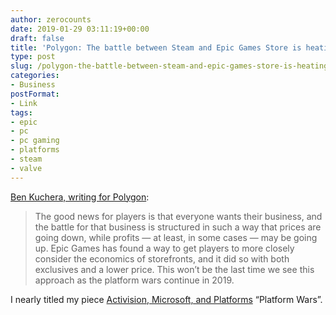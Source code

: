 ```yaml
---
author: zerocounts
date: 2019-01-29 03:11:19+00:00
draft: false
title: 'Polygon: The battle between Steam and Epic Games Store is heating up'
type: post
slug: /polygon-the-battle-between-steam-and-epic-games-store-is-heating-up/
categories:
- Business
postFormat:
- Link
tags:
- epic
- pc
- pc gaming
- platforms
- steam
- valve
---
```


[Ben Kuchera, writing for Polygon](https://www.polygon.com/2019/1/29/18200893/epic-games-store-steam-metro-exclusives):

> The good news for players is that everyone wants their business, and the battle for that business is structured in such a way that prices are going down, while profits — at least, in some cases — may be going up. Epic Games has found a way to get players to more closely consider the economics of storefronts, and it did so with both exclusives and a lower price. This won’t be the last time we see this approach as the platform wars continue in 2019.

I nearly titled my piece [Activision, Microsoft, and Platforms](/2019/01/21/activision-microsoft-and-platforms/) “Platform Wars”.